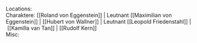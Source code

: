Locations:  
Charaktere: [[Roland von Eggenstein]] | Leutnant [[Maximilian von Eggenstein]] | [[Hubert von Wallner]] | Leutnant [[Leopold Friedenstahl]] | [[Kamilla van Tan]] | [[Rudolf Kern]]  
Misc: